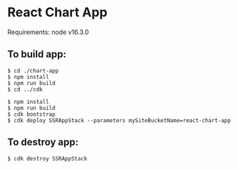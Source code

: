# React Chart App #

Requirements: node v16.3.0

## To build app: ##
    $ cd ./chart-app
    $ npm install
    $ npm run build
    $ cd ../cdk

    $ npm install
    $ npm run build
    $ cdk bootstrap
    $ cdk deploy SSRAppStack --parameters mySiteBucketName=react-chart-app

## To destroy app: ##
    $ cdk destroy SSRAppStack